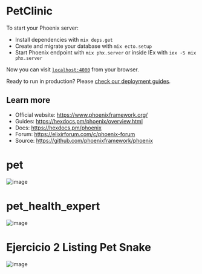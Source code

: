 # PetClinic

To start your Phoenix server:

  * Install dependencies with `mix deps.get`
  * Create and migrate your database with `mix ecto.setup`
  * Start Phoenix endpoint with `mix phx.server` or inside IEx with `iex -S mix phx.server`

Now you can visit [`localhost:4000`](http://localhost:4000) from your browser.

Ready to run in production? Please [check our deployment guides](https://hexdocs.pm/phoenix/deployment.html).

## Learn more

  * Official website: https://www.phoenixframework.org/
  * Guides: https://hexdocs.pm/phoenix/overview.html
  * Docs: https://hexdocs.pm/phoenix
  * Forum: https://elixirforum.com/c/phoenix-forum
  * Source: https://github.com/phoenixframework/phoenix

# pet

![image](https://user-images.githubusercontent.com/99292588/162051041-dd91d842-e26f-4db2-bd02-e7deb907d4f6.png)

# pet_health_expert

![image](https://user-images.githubusercontent.com/99292588/162051510-729740e6-864c-47e3-bf8e-dc60a8d0880d.png)

# Ejercicio 2 Listing Pet Snake

![image](https://user-images.githubusercontent.com/99292588/162104474-e6b8b234-c52c-4997-83e4-cc976b97e015.png)




